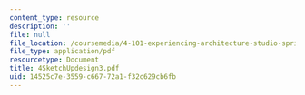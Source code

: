 ```yaml
---
content_type: resource
description: ''
file: null
file_location: /coursemedia/4-101-experiencing-architecture-studio-spring-2003/14525c7e3559c66772a1f32c629cb6fb_4SketchUpdesign3.pdf
file_type: application/pdf
resourcetype: Document
title: 4SketchUpdesign3.pdf
uid: 14525c7e-3559-c667-72a1-f32c629cb6fb
---
```

